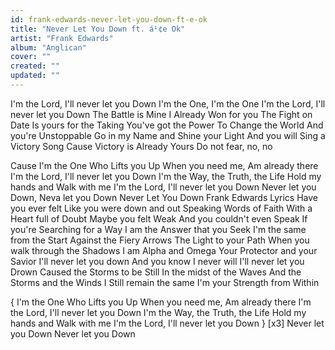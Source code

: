 ```yaml
---
id: frank-edwards-never-let-you-down-ft-e-ok
title: "Never Let You Down ft. á¹¢e Ok"
artist: "Frank Edwards"
album: "Anglican"
cover: ""
created: ""
updated: ""
---
```


I'm the Lord,
I'll never let you Down
I'm the One, I'm the One
I'm the Lord,
I'll never let you Down
The Battle is Mine
I Already Won for you
The Fight on Date
Is yours for the Taking
You've got the Power
To Change the World
And you're Unstoppable
Go in my Name and Shine your Light
And you will Sing a Victory Song
Cause Victory is Already Yours
Do not fear, no, no

Cause I'm the One
Who Lifts you Up
When you need me,
Am already there
I'm the Lord, I'll never let you Down
I'm the Way, the Truth, the Life
Hold my hands and Walk with me
I'm the Lord, I'll never let you Down
Never let you Down,
Neva let you Down
Never Let You Down  Frank Edwards Lyrics
Have you ever felt
Like you were down and out
Speaking Words of Faith
With a Heart full of Doubt
Maybe you felt Weak
And you couldn't even Speak
If you're Searching for a Way
I am the Answer that you Seek
I'm the same from the Start
Against the Fiery Arrows
The Light to your Path
When you walk through the Shadows
I am Alpha and Omega
Your Protector and your Savior
I'll never let you down
And you know I never will
I'll never let you Drown
Caused the Storms to be Still
In the midst of the Waves
And the Storms and the Winds
I Still remain the same
I'm your Strength from Within

{ I'm the One
Who Lifts you Up
When you need me,
Am already there
I'm the Lord, I'll never let you Down
I'm the Way, the Truth, the Life
Hold my hands and Walk with me
I'm the Lord, I'll never let you Down } [x3]
Never let you Down
Never let you Down